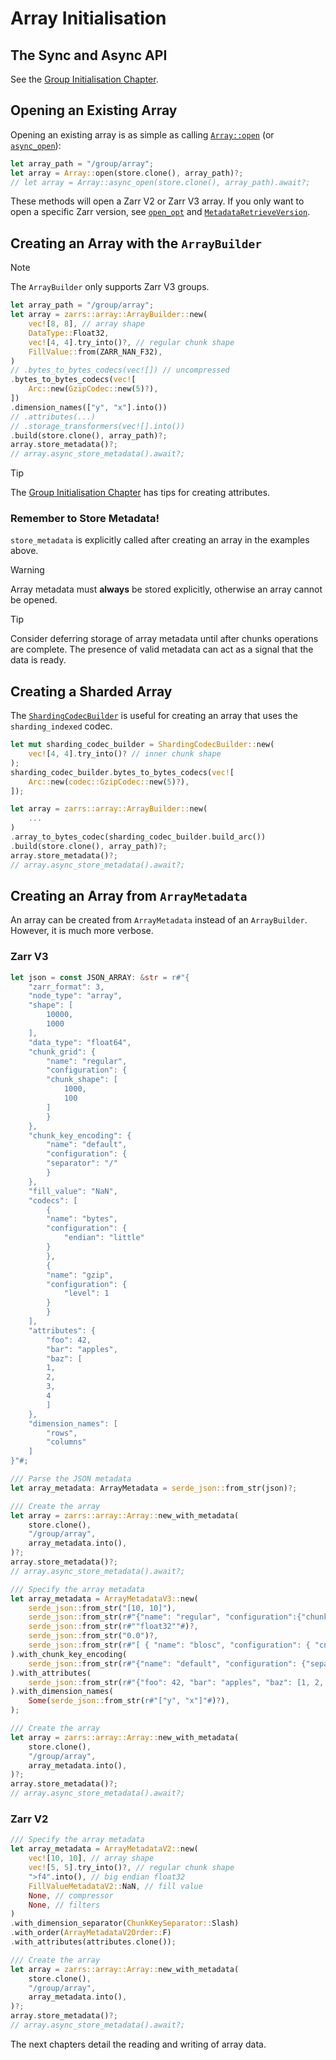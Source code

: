 # Array Initialisation

## The Sync and Async API
See the [Group Initialisation Chapter](./group_init.md).

## Opening an Existing Array

Opening an existing array is as simple as calling [`Array::open`](https://docs.rs/zarrs/latest/zarrs/array/struct.Array.html#method.open) (or [`async_open`](https://docs.rs/zarrs/latest/zarrs/array/struct.Array.html#method.async_open)):
```rs
let array_path = "/group/array";
let array = Array::open(store.clone(), array_path)?;
// let array = Array::async_open(store.clone(), array_path).await?;
```

These methods will open a Zarr V2 or Zarr V3 array.
If you only want to open a specific Zarr version, see [`open_opt`](https://docs.rs/zarrs/latest/zarrs/array/struct.Array.html#method.open_opt) and [`MetadataRetrieveVersion`](https://docs.rs/zarrs/latest/zarrs/config/enum.MetadataRetrieveVersion.html).

## Creating an Array with the `ArrayBuilder`

> [!NOTE]
> The `ArrayBuilder` only supports Zarr V3 groups.

```rs
let array_path = "/group/array";
let array = zarrs::array::ArrayBuilder::new(
    vec![8, 8], // array shape
    DataType::Float32,
    vec![4, 4].try_into()?, // regular chunk shape
    FillValue::from(ZARR_NAN_F32),
)
// .bytes_to_bytes_codecs(vec![]) // uncompressed
.bytes_to_bytes_codecs(vec![
    Arc::new(GzipCodec::new(5)?),
])
.dimension_names(["y", "x"].into())
// .attributes(...)
// .storage_transformers(vec![].into())
.build(store.clone(), array_path)?;
array.store_metadata()?;
// array.async_store_metadata().await?;
```

> [!TIP]
> The [Group Initialisation Chapter](./group_init.md) has tips for creating attributes.


### Remember to Store Metadata!
`store_metadata` is explicitly called after creating an array in the examples above.

> [!WARNING]
> Array metadata must **always** be stored explicitly, otherwise an array cannot be opened.

> [!TIP]
> Consider deferring storage of array metadata until after chunks operations are complete.
> The presence of valid metadata can act as a signal that the data is ready.

## Creating a Sharded Array

The [`ShardingCodecBuilder`](https://docs.rs/zarrs/latest/zarrs/array/codec/array_to_bytes/sharding/struct.ShardingCodecBuilder.html) is useful for creating an array that uses the `sharding_indexed` codec.

```rs
let mut sharding_codec_builder = ShardingCodecBuilder::new(
    vec![4, 4].try_into()? // inner chunk shape
);
sharding_codec_builder.bytes_to_bytes_codecs(vec![
    Arc::new(codec::GzipCodec::new(5)?),
]);

let array = zarrs::array::ArrayBuilder::new(
    ...
)
.array_to_bytes_codec(sharding_codec_builder.build_arc())
.build(store.clone(), array_path)?;
array.store_metadata()?;
// array.async_store_metadata().await?;
```

## Creating an Array from `ArrayMetadata`

An array can be created from `ArrayMetadata` instead of an `ArrayBuilder`.
However, it is much more verbose.

### Zarr V3

```rs
let json = const JSON_ARRAY: &str = r#"{
    "zarr_format": 3,
    "node_type": "array",
    "shape": [
        10000,
        1000
    ],
    "data_type": "float64",
    "chunk_grid": {
        "name": "regular",
        "configuration": {
        "chunk_shape": [
            1000,
            100
        ]
        }
    },
    "chunk_key_encoding": {
        "name": "default",
        "configuration": {
        "separator": "/"
        }
    },
    "fill_value": "NaN",
    "codecs": [
        {
        "name": "bytes",
        "configuration": {
            "endian": "little"
        }
        },
        {
        "name": "gzip",
        "configuration": {
            "level": 1
        }
        }
    ],
    "attributes": {
        "foo": 42,
        "bar": "apples",
        "baz": [
        1,
        2,
        3,
        4
        ]
    },
    "dimension_names": [
        "rows",
        "columns"
    ]
}"#;

/// Parse the JSON metadata
let array_metadata: ArrayMetadata = serde_json::from_str(json)?;

/// Create the array
let array = zarrs::array::Array::new_with_metadata(
    store.clone(),
    "/group/array",
    array_metadata.into(),
)?;
array.store_metadata()?;
// array.async_store_metadata().await?;
```


```rs
/// Specify the array metadata
let array_metadata = ArrayMetadataV3::new(
    serde_json::from_str("[10, 10]"),
    serde_json::from_str(r#"{"name": "regular", "configuration":{"chunk_shape": [5, 5]}}"#)?,
    serde_json::from_str(r#""float32""#)?,
    serde_json::from_str("0.0")?,
    serde_json::from_str(r#"[ { "name": "blosc", "configuration": { "cname": "blosclz", "clevel": 9, "shuffle": "bitshuffle", "typesize": 2, "blocksize": 0 } } ]"#)?,
).with_chunk_key_encoding(
    serde_json::from_str(r#"{"name": "default", "configuration": {"separator": "/"}}"#)?,
).with_attributes(
    serde_json::from_str(r#"{"foo": 42, "bar": "apples", "baz": [1, 2, 3, 4]}"#)?,
).with_dimension_names(
    Some(serde_json::from_str(r#"["y", "x"]"#)?),
);

/// Create the array
let array = zarrs::array::Array::new_with_metadata(
    store.clone(),
    "/group/array",
    array_metadata.into(),
)?;
array.store_metadata()?;
// array.async_store_metadata().await?;
```

### Zarr V2

```rs
/// Specify the array metadata
let array_metadata = ArrayMetadataV2::new(
    vec![10, 10], // array shape
    vec![5, 5].try_into()?, // regular chunk shape
    ">f4".into(), // big endian float32
    FillValueMetadataV2::NaN, // fill value
    None, // compressor
    None, // filters
)
.with_dimension_separator(ChunkKeySeparator::Slash)
.with_order(ArrayMetadataV2Order::F)
.with_attributes(attributes.clone());

/// Create the array
let array = zarrs::array::Array::new_with_metadata(
    store.clone(),
    "/group/array",
    array_metadata.into(),
)?;
array.store_metadata()?;
// array.async_store_metadata().await?;
```

The next chapters detail the reading and writing of array data.

